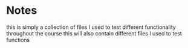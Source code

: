 # Notes
  this is simply a collection of files I used to test
  different functionality throughout the course
  this will also contain different files I used to test functions
